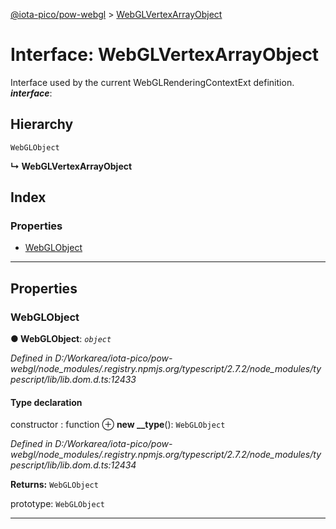 [@iota-pico/pow-webgl](../README.md) > [WebGLVertexArrayObject](../interfaces/webglvertexarrayobject.md)

# Interface: WebGLVertexArrayObject

Interface used by the current WebGLRenderingContextExt definition.
*__interface__*: 

## Hierarchy

 `WebGLObject`

**↳ WebGLVertexArrayObject**

## Index

### Properties

* [WebGLObject](webglvertexarrayobject.md#webglobject)

---

## Properties

<a id="webglobject"></a>

###  WebGLObject

**● WebGLObject**: *`object`*

*Defined in D:/Workarea/iota-pico/pow-webgl/node_modules/.registry.npmjs.org/typescript/2.7.2/node_modules/typescript/lib/lib.dom.d.ts:12433*

#### Type declaration

 constructor : function
⊕ **new __type**(): `WebGLObject`

*Defined in D:/Workarea/iota-pico/pow-webgl/node_modules/.registry.npmjs.org/typescript/2.7.2/node_modules/typescript/lib/lib.dom.d.ts:12434*

**Returns:** `WebGLObject`

 prototype: `WebGLObject`

___

